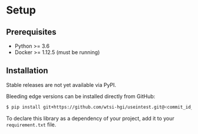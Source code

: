 # Setup
## Prerequisites
- Python >= 3.6
- Docker >= 1.12.5 (must be running)


## Installation
Stable releases are not yet available via PyPI.

Bleeding edge versions can be installed directly from GitHub:
```bash
$ pip install git+https://github.com/wtsi-hgi/useintest.git@<commit_id_or_branch_or_tag>#egg=useintest
```

To declare this library as a dependency of your project, add it to your `requirement.txt` file.

